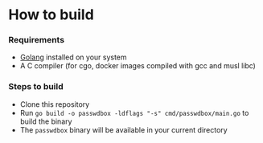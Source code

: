 # How to build

### Requirements

- [Golang](https://golang.org) installed on your system
- A C compiler (for cgo, docker images compiled with gcc and musl libc)

### Steps to build

- Clone this repository
- Run `go build -o passwdbox -ldflags "-s" cmd/passwdbox/main.go` to build the binary
- The `passwdbox` binary will be available in your current directory
